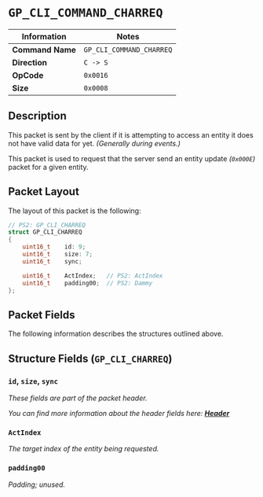 # `GP_CLI_COMMAND_CHARREQ`

| Information               | Notes |
|---                        |---    |
| **Command Name**          | `GP_CLI_COMMAND_CHARREQ` |
| **Direction**             | `C -> S` |
| **OpCode**                | `0x0016` |
| **Size**                  | `0x0008` |

## Description

This packet is sent by the client if it is attempting to access an entity it does not have valid data for yet. _(Generally during events.)_

This packet is used to request that the server send an entity update _(`0x000E`)_ packet for a given entity.

## Packet Layout

The layout of this packet is the following:

```cpp
// PS2: GP_CLI_CHARREQ
struct GP_CLI_CHARREQ
{
    uint16_t    id: 9;
    uint16_t    size: 7;
    uint16_t    sync;

    uint16_t    ActIndex;   // PS2: ActIndex
    uint16_t    padding00;  // PS2: Dammy
};
```

## Packet Fields

The following information describes the structures outlined above.

## Structure Fields (`GP_CLI_CHARREQ`)

### `id`, `size`, `sync`

_These fields are part of the packet header._

_You can find more information about the header fields here: [**Header**](/world/HEADER.md)_

### `ActIndex`

_The target index of the entity being requested._

### `padding00`

_Padding; unused._

